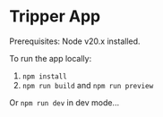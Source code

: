 # Tripper App

Prerequisites: Node v20.x installed.

To run the app locally:
1. `npm install`
2. `npm run build` and `npm run preview`

Or `npm run dev` in dev mode...

